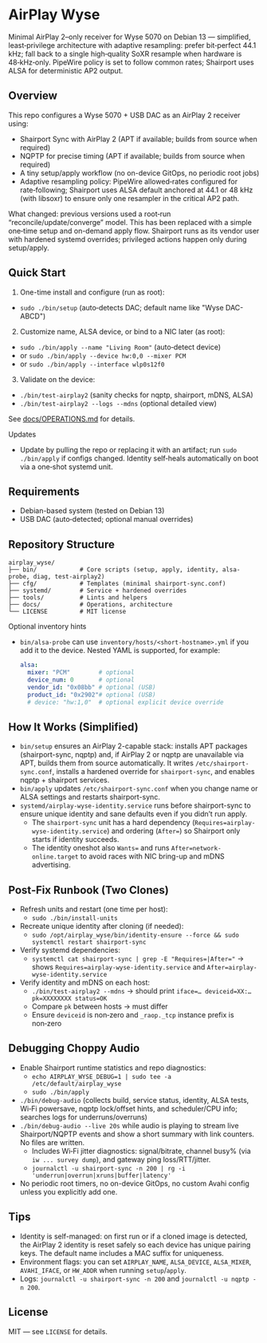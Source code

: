 # AirPlay Wyse

Minimal AirPlay 2–only receiver for Wyse 5070 on Debian 13 — simplified, least‑privilege architecture with adaptive resampling:
prefer bit‑perfect 44.1 kHz; fall back to a single high‑quality SoXR resample when hardware is 48‑kHz‑only. PipeWire policy is set to follow common rates; Shairport uses ALSA for deterministic AP2 output.

## Overview

This repo configures a Wyse 5070 + USB DAC as an AirPlay 2 receiver using:

- Shairport Sync with AirPlay 2 (APT if available; builds from source when required)
- NQPTP for precise timing (APT if available; builds from source when required)
- A tiny setup/apply workflow (no on-device GitOps, no periodic root jobs)
- Adaptive resampling policy: PipeWire allowed‑rates configured for rate‑following; Shairport uses ALSA default anchored at 44.1 or 48 kHz (with libsoxr) to ensure only one resampler in the critical AP2 path.

What changed: previous versions used a root‑run “reconcile/update/converge” model. This has been replaced with a simple one‑time setup and on-demand apply flow. Shairport runs as its vendor user with hardened systemd overrides; privileged actions happen only during setup/apply.

## Quick Start

1) One-time install and configure (run as root):
- `sudo ./bin/setup`  (auto‑detects DAC; default name like "Wyse DAC-ABCD")

2) Customize name, ALSA device, or bind to a NIC later (as root):
- `sudo ./bin/apply --name "Living Room"`  (auto‑detect device)
- or `sudo ./bin/apply --device hw:0,0 --mixer PCM`
- or `sudo ./bin/apply --interface wlp0s12f0`

3) Validate on the device:
- `./bin/test-airplay2`  (sanity checks for nqptp, shairport, mDNS, ALSA)
- `./bin/test-airplay2 --logs --mdns`  (optional detailed view)

See [docs/OPERATIONS.md](docs/OPERATIONS.md) for details.

Updates
- Update by pulling the repo or replacing it with an artifact; run `sudo ./bin/apply` if configs changed. Identity self‑heals automatically on boot via a one‑shot systemd unit.

## Requirements

- Debian-based system (tested on Debian 13)
- USB DAC (auto‑detected; optional manual overrides)

## Repository Structure

```
airplay_wyse/
├── bin/            # Core scripts (setup, apply, identity, alsa-probe, diag, test-airplay2)
├── cfg/            # Templates (minimal shairport-sync.conf)
├── systemd/        # Service + hardened overrides
├── tools/          # Lints and helpers
├── docs/           # Operations, architecture
└── LICENSE         # MIT license
```

Optional inventory hints
- `bin/alsa-probe` can use `inventory/hosts/<short-hostname>.yml` if you add it to the device. Nested YAML is supported, for example:
  
  ```yaml
  alsa:
    mixer: "PCM"        # optional
    device_num: 0       # optional
    vendor_id: "0x08bb" # optional (USB)
    product_id: "0x2902"# optional (USB)
    # device: "hw:1,0"  # optional explicit device override
  ```

## How It Works (Simplified)

- `bin/setup` ensures an AirPlay 2-capable stack: installs APT packages (shairport-sync, nqptp) and, if AirPlay 2 or nqptp are unavailable via APT, builds them from source automatically. It writes `/etc/shairport-sync.conf`, installs a hardened override for `shairport-sync`, and enables nqptp + shairport services.
- `bin/apply` updates `/etc/shairport-sync.conf` when you change name or ALSA settings and restarts shairport-sync.
- `systemd/airplay-wyse-identity.service` runs before shairport-sync to ensure unique identity and sane defaults even if you didn’t run apply.
  - The `shairport-sync` unit has a hard dependency (`Requires=airplay-wyse-identity.service`) and ordering (`After=`) so Shairport only starts if identity succeeds.
  - The identity oneshot also `Wants=` and runs `After=network-online.target` to avoid races with NIC bring-up and mDNS advertising.

## Post‑Fix Runbook (Two Clones)

- Refresh units and restart (one time per host):
  - `sudo ./bin/install-units`
- Recreate unique identity after cloning (if needed):
  - `sudo /opt/airplay_wyse/bin/identity-ensure --force && sudo systemctl restart shairport-sync`
- Verify systemd dependencies:
  - `systemctl cat shairport-sync | grep -E "Requires=|After="` → shows `Requires=airplay-wyse-identity.service` and `After=airplay-wyse-identity.service`
- Verify identity and mDNS on each host:
  - `./bin/test-airplay2 --mdns` → should print `iface=… deviceid=XX:… pk=XXXXXXXX status=OK`
  - Compare `pk` between hosts → must differ
  - Ensure `deviceid` is non‑zero and `_raop._tcp` instance prefix is non‑zero

## Debugging Choppy Audio

- Enable Shairport runtime statistics and repo diagnostics:
  - `echo AIRPLAY_WYSE_DEBUG=1 | sudo tee -a /etc/default/airplay_wyse`
  - `sudo ./bin/apply`
- `./bin/debug-audio` (collects build, service status, identity, ALSA tests, Wi‑Fi powersave, nqptp lock/offset hints, and scheduler/CPU info; searches logs for underruns/overruns)
- `./bin/debug-audio --live 20s` while audio is playing to stream live Shairport/NQPTP events and show a short summary with link counters. No files are written.
  - Includes Wi‑Fi jitter diagnostics: signal/bitrate, channel busy% (via `iw ... survey dump`), and gateway ping loss/RTT/jitter.
  - `journalctl -u shairport-sync -n 200 | rg -i 'underrun|overrun|xruns|buffer|latency'`
- No periodic root timers, no on-device GitOps, no custom Avahi config unless you explicitly add one.

## Tips

- Identity is self-managed: on first run or if a cloned image is detected, the AirPlay 2 identity is reset safely so each device has unique pairing keys. The default name includes a MAC suffix for uniqueness.
- Environment flags: you can set `AIRPLAY_NAME`, `ALSA_DEVICE`, `ALSA_MIXER`, `AVAHI_IFACE`, or `HW_ADDR` when running `setup`/`apply`.
- Logs: `journalctl -u shairport-sync -n 200` and `journalctl -u nqptp -n 200`.

## License

MIT — see `LICENSE` for details.
